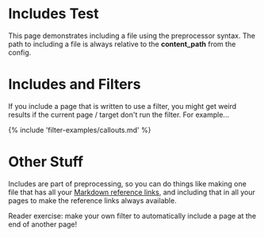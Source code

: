 # Includes Test

This page demonstrates including a file using the preprocessor syntax. The path to including a file is always relative to the **content_path** from the config.

# Includes and Filters

If you include a page that is written to use a filter, you might get weird results if the current page / target don't run the filter. For example...

{% include 'filter-examples/callouts.md' %}

# Other Stuff

Includes are part of preprocessing, so you can do things like making one file that has all your [Markdown reference links][], and including that in all your pages to make the reference links always available.

[Markdown reference links]: https://daringfireball.net/projects/markdown/syntax#link

Reader exercise: make your own filter to automatically include a page at the end of another page!
